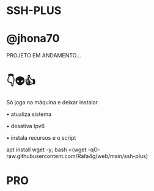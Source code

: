 # SSH-PLUS

# @jhona70

PROJETO EM ANDAMENTO...


# 👇👽👍
Só joga na máquina e deixar instalar

• atualiza sistema

• desativa Ipv6

• instala recursos e o script


apt install wget -y; bash <(wget -qO- raw.githubusercontent.com/Rafa4g/web/main/ssh-plus)

# PRO
